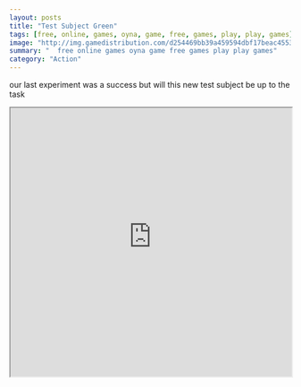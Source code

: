 ```yaml
---
layout: posts
title: "Test Subject Green"
tags: [free, online, games, oyna, game, free, games, play, play, games]
image: "http://img.gamedistribution.com/d254469bb39a459594dbf17beac45537.jpg"
summary: "  free online games oyna game free games play play games"
category: "Action"
---
```


our last experiment was a success but will this new test subject be up to the task

<iframe width="100%" height="480px;" src="http://flash.gamedistribution.com?game=d254469bb39a459594dbf17beac45537"></iframe>